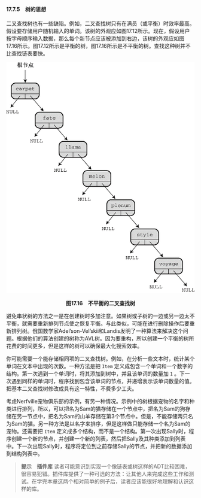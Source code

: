 #### 17.7.5　树的思想

二叉查找树也有一些缺陷。例如，二叉查找树只有在满员（或平衡）时效率最高。假设要存储用户随机输入的单词。该树的外观应如图17.12所示。现在，假设用户按字母顺序输入数据，那么每个新节点应该被添加到右边，该树的外观应如图17.16所示。图17.12所示是平衡的树，图17.16所示是不平衡的树。查找这种树并不比查找链表要快。

![101.png](../images/101.png)
<center class="my_markdown"><b class="my_markdown">图17.16　不平衡的二叉查找树</b></center>

避免串状树的方法之一是在创建树时多加注意。如果树或子树的一边或另一边太不平衡，就需要重新排列节点使之恢复平衡。与此类似，可能在进行删除操作后要重新排列树。俄国数学家Adel’son-Vel’skii和Landis发明了一种算法来解决这个问题。根据他们的算法创建的树称为AVL树。因为要重构，所以创建一个平衡的树所花费的时间更多，但是这样的树可以确保最大化搜索效率。

你可能需要一个能存储相同项的二叉查找树。例如，在分析一些文本时，统计某个单词在文本中出现的次数。一种方法是把 `Item` 定义成包含一个单词和一个数字的结构。第一次遇到一个单词时，将其添加到树中，并且该单词的数量加 `1` 。下一次遇到同样的单词时，程序找到包含该单词的节点，并递增表示该单词数量的值。把基本二叉查找树修改成具有这一特性，不费多少工夫。

考虑Nerfville宠物俱乐部的示例，有另一种情况。示例中的树根据宠物的名字和种类进行排列，所以，可以把名为Sam的猫存储在一个节点中，把名为Sam的狗存储在另一节点中，把名为Sam的山羊存储在第3个节点中。但是，不能存储两只名为Sam的猫。另一种方法是以名字来排序，但是这样做只能存储一个名为Sam的宠物。还需要把 `Item` 定义成多个结构，而不是一个结构。第一次出现Sally时，程序创建一个新的节点，并创建一个新的列表，然后把Sally及其种类添加到列表中。下一次出现Sally时，程序将定位到之前存储Sally的节点，并把新的数据添加到结构列表中。

> **提示　插件库**
> 读者可能意识到实现一个像链表或树这样的ADT比较困难，很容易犯错。插件库提供了一种可选的方法：让其他人来完成这些工作和测试。在学完本章这两个相对简单的例子后，读者应该能很好地理解和认识这样的库。

